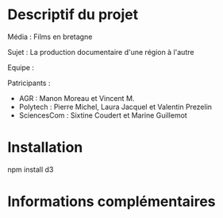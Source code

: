 # Descriptif du projet

Média : Films en bretagne

Sujet : La production documentaire d'une région à l'autre

Equipe : 

Patricipants :
- AGR : Manon Moreau et Vincent M.
- Polytech :  Pierre Michel, Laura Jacquel et Valentin Prezelin
- SciencesCom : Sixtine Coudert et Marine Guillemot

# Installation

npm install d3

# Informations complémentaires

